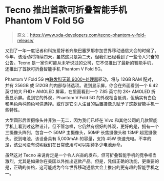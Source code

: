 # Tecno 推出首款可折叠智能手机 Phantom V Fold 5G

> 原文：<https://www.xda-developers.com/tecno-phantom-v-fold-release/>

又到了一年一度记者和科技爱好者齐聚巴塞罗那参加世界移动通信大会的时候了。今年，该活动将持续四天，虽然这只是第二天，但我们已经看到了一些令人兴奋的公告。Tecno 是一家你可能从未听说过的公司，它不仅推出了最新的智能手机，还推出了首款可折叠智能手机 Phantom V Fold 5G。

Phantom V Fold 5G 由[联发科天玑 9000+处理器](https://www.xda-developers.com/mediatek-dimensity-9000-plus/)驱动，将与 12GB RAM 配对，并有 256GB 或 512GB 的内部存储选项。说到显示屏，你会在外面看到一个 6.42 英寸的大 FHD+ AMOLED 屏幕，在里面看到一个 7.85 英寸的 2K+ AMOLED 折叠显示屏。说到它的外观，Phantom V Fold 5G 的外观相当低调，但确实有白色和黑色两种颜色可供选择。或许是它引人注目的后置摄像头赋予了这款智能手机一些特性。

大型圆形后置摄像头并非独一无二，因为我们已经在 Vivo 和其他公司的几款智能手机上看到过这种设计。但不管怎样，它仍然有很好的外观，更好的是，拥有一个三摄像头阵列，包含一个 50MP 主摄像头，50MP 长焦摄像头和 13MP 超宽摄像头。说到电池，该设备具有 5,000mAh 的容量，支持 45W 快速充电。不幸的是，该公司没有说明我们在日常使用时可以期待多少电池寿命。

虽然这对 Tecno 来说肯定是一个令人兴奋的发布，但可折叠智能手机的竞争相当激烈，尤其是如果你在美国以外推出这款产品。但是，凭借正确的功能，更重要的是，正确的价格，这可能成为今年世界移动通信大会上推出的更有趣的智能手机之一。